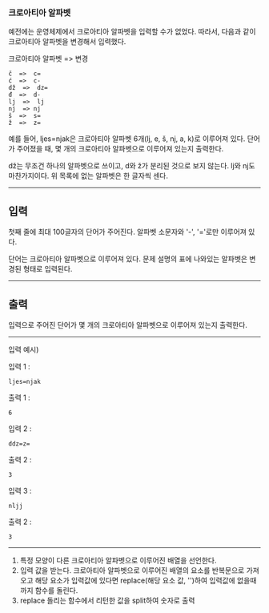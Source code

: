 ### 크로아티아 알파벳

예전에는 운영체제에서 크로아티아 알파벳을 입력할 수가 없었다. 따라서, 다음과 같이 크로아티아 알파벳을 변경해서 입력했다.

크로아티아 알파벳  => 변경

    č  =>  c=
    ć  =>  c-
    dž  =>  dz=
    đ  =>  d-
    lj  =>  lj
    nj  => nj
    š  =>  s=
    ž  =>  z=


예를 들어, ljes=njak은 크로아티아 알파벳 6개(lj, e, š, nj, a, k)로 이루어져 있다. 단어가 주어졌을 때, 몇 개의 크로아티아 알파벳으로 이루어져 있는지 출력한다.

dž는 무조건 하나의 알파벳으로 쓰이고, d와 ž가 분리된 것으로 보지 않는다. lj와 nj도 마찬가지이다. 위 목록에 없는 알파벳은 한 글자씩 센다.

----

## 입력

첫째 줄에 최대 100글자의 단어가 주어진다. 알파벳 소문자와 '-', '='로만 이루어져 있다.

단어는 크로아티아 알파벳으로 이루어져 있다. 문제 설명의 표에 나와있는 알파벳은 변경된 형태로 입력된다.

----

## 출력

입력으로 주어진 단어가 몇 개의 크로아티아 알파벳으로 이루어져 있는지 출력한다.

---

입력 예시)   

입력 1 :

    ljes=njak

출력 1 :

    6


입력 2 :

    ddz=z=

출력 2 :

    3


입력 3 :

    nljj

출력 2 :

    3


---

  1. 특정 모양이 다른 크로아티아 알파벳으로 이루어진 배열을 선언한다.
  2. 입력 값을 받는다. 크로아티아 알파벳으로 이루어진 배열의 요소를 반복문으로 가져오고 해당 요소가 입력값에 있다면 replace(해당 요소 값, '')하여 입력값에 없을때까지 함수를 돌린다.
  3. replace 돌리는 함수에서 리턴한 값을 split하여 숫자로 출력
